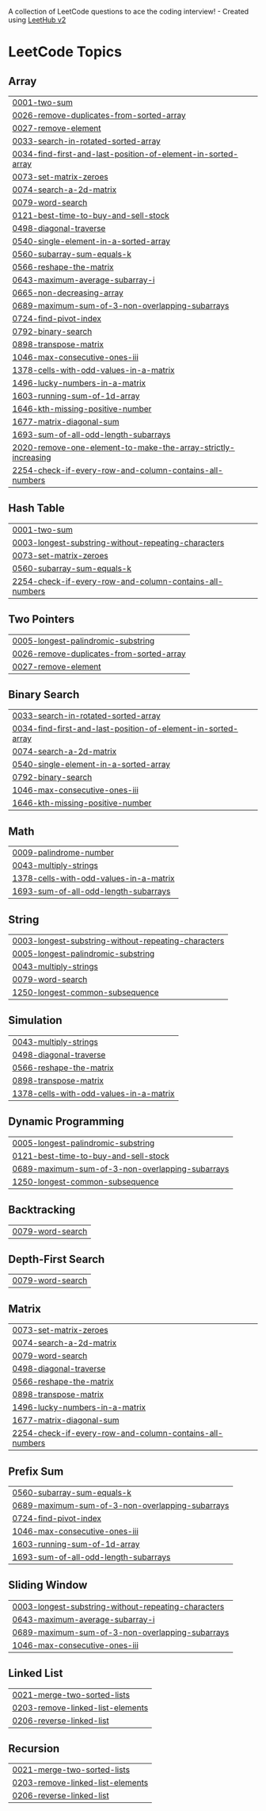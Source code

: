 A collection of LeetCode questions to ace the coding interview! - Created using [LeetHub v2](https://github.com/arunbhardwaj/LeetHub-2.0)
<!---LeetCode Topics Start-->
# LeetCode Topics
## Array
|  |
| ------- |
| [0001-two-sum](https://github.com/suggalalohith/leetcode/tree/master/0001-two-sum) |
| [0026-remove-duplicates-from-sorted-array](https://github.com/suggalalohith/leetcode/tree/master/0026-remove-duplicates-from-sorted-array) |
| [0027-remove-element](https://github.com/suggalalohith/leetcode/tree/master/0027-remove-element) |
| [0033-search-in-rotated-sorted-array](https://github.com/suggalalohith/leetcode/tree/master/0033-search-in-rotated-sorted-array) |
| [0034-find-first-and-last-position-of-element-in-sorted-array](https://github.com/suggalalohith/leetcode/tree/master/0034-find-first-and-last-position-of-element-in-sorted-array) |
| [0073-set-matrix-zeroes](https://github.com/suggalalohith/leetcode/tree/master/0073-set-matrix-zeroes) |
| [0074-search-a-2d-matrix](https://github.com/suggalalohith/leetcode/tree/master/0074-search-a-2d-matrix) |
| [0079-word-search](https://github.com/suggalalohith/leetcode/tree/master/0079-word-search) |
| [0121-best-time-to-buy-and-sell-stock](https://github.com/suggalalohith/leetcode/tree/master/0121-best-time-to-buy-and-sell-stock) |
| [0498-diagonal-traverse](https://github.com/suggalalohith/leetcode/tree/master/0498-diagonal-traverse) |
| [0540-single-element-in-a-sorted-array](https://github.com/suggalalohith/leetcode/tree/master/0540-single-element-in-a-sorted-array) |
| [0560-subarray-sum-equals-k](https://github.com/suggalalohith/leetcode/tree/master/0560-subarray-sum-equals-k) |
| [0566-reshape-the-matrix](https://github.com/suggalalohith/leetcode/tree/master/0566-reshape-the-matrix) |
| [0643-maximum-average-subarray-i](https://github.com/suggalalohith/leetcode/tree/master/0643-maximum-average-subarray-i) |
| [0665-non-decreasing-array](https://github.com/suggalalohith/leetcode/tree/master/0665-non-decreasing-array) |
| [0689-maximum-sum-of-3-non-overlapping-subarrays](https://github.com/suggalalohith/leetcode/tree/master/0689-maximum-sum-of-3-non-overlapping-subarrays) |
| [0724-find-pivot-index](https://github.com/suggalalohith/leetcode/tree/master/0724-find-pivot-index) |
| [0792-binary-search](https://github.com/suggalalohith/leetcode/tree/master/0792-binary-search) |
| [0898-transpose-matrix](https://github.com/suggalalohith/leetcode/tree/master/0898-transpose-matrix) |
| [1046-max-consecutive-ones-iii](https://github.com/suggalalohith/leetcode/tree/master/1046-max-consecutive-ones-iii) |
| [1378-cells-with-odd-values-in-a-matrix](https://github.com/suggalalohith/leetcode/tree/master/1378-cells-with-odd-values-in-a-matrix) |
| [1496-lucky-numbers-in-a-matrix](https://github.com/suggalalohith/leetcode/tree/master/1496-lucky-numbers-in-a-matrix) |
| [1603-running-sum-of-1d-array](https://github.com/suggalalohith/leetcode/tree/master/1603-running-sum-of-1d-array) |
| [1646-kth-missing-positive-number](https://github.com/suggalalohith/leetcode/tree/master/1646-kth-missing-positive-number) |
| [1677-matrix-diagonal-sum](https://github.com/suggalalohith/leetcode/tree/master/1677-matrix-diagonal-sum) |
| [1693-sum-of-all-odd-length-subarrays](https://github.com/suggalalohith/leetcode/tree/master/1693-sum-of-all-odd-length-subarrays) |
| [2020-remove-one-element-to-make-the-array-strictly-increasing](https://github.com/suggalalohith/leetcode/tree/master/2020-remove-one-element-to-make-the-array-strictly-increasing) |
| [2254-check-if-every-row-and-column-contains-all-numbers](https://github.com/suggalalohith/leetcode/tree/master/2254-check-if-every-row-and-column-contains-all-numbers) |
## Hash Table
|  |
| ------- |
| [0001-two-sum](https://github.com/suggalalohith/leetcode/tree/master/0001-two-sum) |
| [0003-longest-substring-without-repeating-characters](https://github.com/suggalalohith/leetcode/tree/master/0003-longest-substring-without-repeating-characters) |
| [0073-set-matrix-zeroes](https://github.com/suggalalohith/leetcode/tree/master/0073-set-matrix-zeroes) |
| [0560-subarray-sum-equals-k](https://github.com/suggalalohith/leetcode/tree/master/0560-subarray-sum-equals-k) |
| [2254-check-if-every-row-and-column-contains-all-numbers](https://github.com/suggalalohith/leetcode/tree/master/2254-check-if-every-row-and-column-contains-all-numbers) |
## Two Pointers
|  |
| ------- |
| [0005-longest-palindromic-substring](https://github.com/suggalalohith/leetcode/tree/master/0005-longest-palindromic-substring) |
| [0026-remove-duplicates-from-sorted-array](https://github.com/suggalalohith/leetcode/tree/master/0026-remove-duplicates-from-sorted-array) |
| [0027-remove-element](https://github.com/suggalalohith/leetcode/tree/master/0027-remove-element) |
## Binary Search
|  |
| ------- |
| [0033-search-in-rotated-sorted-array](https://github.com/suggalalohith/leetcode/tree/master/0033-search-in-rotated-sorted-array) |
| [0034-find-first-and-last-position-of-element-in-sorted-array](https://github.com/suggalalohith/leetcode/tree/master/0034-find-first-and-last-position-of-element-in-sorted-array) |
| [0074-search-a-2d-matrix](https://github.com/suggalalohith/leetcode/tree/master/0074-search-a-2d-matrix) |
| [0540-single-element-in-a-sorted-array](https://github.com/suggalalohith/leetcode/tree/master/0540-single-element-in-a-sorted-array) |
| [0792-binary-search](https://github.com/suggalalohith/leetcode/tree/master/0792-binary-search) |
| [1046-max-consecutive-ones-iii](https://github.com/suggalalohith/leetcode/tree/master/1046-max-consecutive-ones-iii) |
| [1646-kth-missing-positive-number](https://github.com/suggalalohith/leetcode/tree/master/1646-kth-missing-positive-number) |
## Math
|  |
| ------- |
| [0009-palindrome-number](https://github.com/suggalalohith/leetcode/tree/master/0009-palindrome-number) |
| [0043-multiply-strings](https://github.com/suggalalohith/leetcode/tree/master/0043-multiply-strings) |
| [1378-cells-with-odd-values-in-a-matrix](https://github.com/suggalalohith/leetcode/tree/master/1378-cells-with-odd-values-in-a-matrix) |
| [1693-sum-of-all-odd-length-subarrays](https://github.com/suggalalohith/leetcode/tree/master/1693-sum-of-all-odd-length-subarrays) |
## String
|  |
| ------- |
| [0003-longest-substring-without-repeating-characters](https://github.com/suggalalohith/leetcode/tree/master/0003-longest-substring-without-repeating-characters) |
| [0005-longest-palindromic-substring](https://github.com/suggalalohith/leetcode/tree/master/0005-longest-palindromic-substring) |
| [0043-multiply-strings](https://github.com/suggalalohith/leetcode/tree/master/0043-multiply-strings) |
| [0079-word-search](https://github.com/suggalalohith/leetcode/tree/master/0079-word-search) |
| [1250-longest-common-subsequence](https://github.com/suggalalohith/leetcode/tree/master/1250-longest-common-subsequence) |
## Simulation
|  |
| ------- |
| [0043-multiply-strings](https://github.com/suggalalohith/leetcode/tree/master/0043-multiply-strings) |
| [0498-diagonal-traverse](https://github.com/suggalalohith/leetcode/tree/master/0498-diagonal-traverse) |
| [0566-reshape-the-matrix](https://github.com/suggalalohith/leetcode/tree/master/0566-reshape-the-matrix) |
| [0898-transpose-matrix](https://github.com/suggalalohith/leetcode/tree/master/0898-transpose-matrix) |
| [1378-cells-with-odd-values-in-a-matrix](https://github.com/suggalalohith/leetcode/tree/master/1378-cells-with-odd-values-in-a-matrix) |
## Dynamic Programming
|  |
| ------- |
| [0005-longest-palindromic-substring](https://github.com/suggalalohith/leetcode/tree/master/0005-longest-palindromic-substring) |
| [0121-best-time-to-buy-and-sell-stock](https://github.com/suggalalohith/leetcode/tree/master/0121-best-time-to-buy-and-sell-stock) |
| [0689-maximum-sum-of-3-non-overlapping-subarrays](https://github.com/suggalalohith/leetcode/tree/master/0689-maximum-sum-of-3-non-overlapping-subarrays) |
| [1250-longest-common-subsequence](https://github.com/suggalalohith/leetcode/tree/master/1250-longest-common-subsequence) |
## Backtracking
|  |
| ------- |
| [0079-word-search](https://github.com/suggalalohith/leetcode/tree/master/0079-word-search) |
## Depth-First Search
|  |
| ------- |
| [0079-word-search](https://github.com/suggalalohith/leetcode/tree/master/0079-word-search) |
## Matrix
|  |
| ------- |
| [0073-set-matrix-zeroes](https://github.com/suggalalohith/leetcode/tree/master/0073-set-matrix-zeroes) |
| [0074-search-a-2d-matrix](https://github.com/suggalalohith/leetcode/tree/master/0074-search-a-2d-matrix) |
| [0079-word-search](https://github.com/suggalalohith/leetcode/tree/master/0079-word-search) |
| [0498-diagonal-traverse](https://github.com/suggalalohith/leetcode/tree/master/0498-diagonal-traverse) |
| [0566-reshape-the-matrix](https://github.com/suggalalohith/leetcode/tree/master/0566-reshape-the-matrix) |
| [0898-transpose-matrix](https://github.com/suggalalohith/leetcode/tree/master/0898-transpose-matrix) |
| [1496-lucky-numbers-in-a-matrix](https://github.com/suggalalohith/leetcode/tree/master/1496-lucky-numbers-in-a-matrix) |
| [1677-matrix-diagonal-sum](https://github.com/suggalalohith/leetcode/tree/master/1677-matrix-diagonal-sum) |
| [2254-check-if-every-row-and-column-contains-all-numbers](https://github.com/suggalalohith/leetcode/tree/master/2254-check-if-every-row-and-column-contains-all-numbers) |
## Prefix Sum
|  |
| ------- |
| [0560-subarray-sum-equals-k](https://github.com/suggalalohith/leetcode/tree/master/0560-subarray-sum-equals-k) |
| [0689-maximum-sum-of-3-non-overlapping-subarrays](https://github.com/suggalalohith/leetcode/tree/master/0689-maximum-sum-of-3-non-overlapping-subarrays) |
| [0724-find-pivot-index](https://github.com/suggalalohith/leetcode/tree/master/0724-find-pivot-index) |
| [1046-max-consecutive-ones-iii](https://github.com/suggalalohith/leetcode/tree/master/1046-max-consecutive-ones-iii) |
| [1603-running-sum-of-1d-array](https://github.com/suggalalohith/leetcode/tree/master/1603-running-sum-of-1d-array) |
| [1693-sum-of-all-odd-length-subarrays](https://github.com/suggalalohith/leetcode/tree/master/1693-sum-of-all-odd-length-subarrays) |
## Sliding Window
|  |
| ------- |
| [0003-longest-substring-without-repeating-characters](https://github.com/suggalalohith/leetcode/tree/master/0003-longest-substring-without-repeating-characters) |
| [0643-maximum-average-subarray-i](https://github.com/suggalalohith/leetcode/tree/master/0643-maximum-average-subarray-i) |
| [0689-maximum-sum-of-3-non-overlapping-subarrays](https://github.com/suggalalohith/leetcode/tree/master/0689-maximum-sum-of-3-non-overlapping-subarrays) |
| [1046-max-consecutive-ones-iii](https://github.com/suggalalohith/leetcode/tree/master/1046-max-consecutive-ones-iii) |
## Linked List
|  |
| ------- |
| [0021-merge-two-sorted-lists](https://github.com/suggalalohith/leetcode/tree/master/0021-merge-two-sorted-lists) |
| [0203-remove-linked-list-elements](https://github.com/suggalalohith/leetcode/tree/master/0203-remove-linked-list-elements) |
| [0206-reverse-linked-list](https://github.com/suggalalohith/leetcode/tree/master/0206-reverse-linked-list) |
## Recursion
|  |
| ------- |
| [0021-merge-two-sorted-lists](https://github.com/suggalalohith/leetcode/tree/master/0021-merge-two-sorted-lists) |
| [0203-remove-linked-list-elements](https://github.com/suggalalohith/leetcode/tree/master/0203-remove-linked-list-elements) |
| [0206-reverse-linked-list](https://github.com/suggalalohith/leetcode/tree/master/0206-reverse-linked-list) |
<!---LeetCode Topics End-->